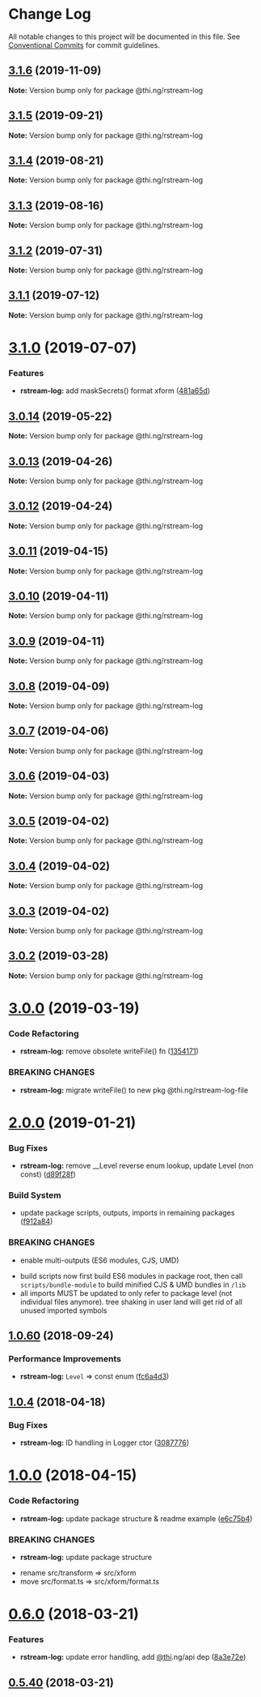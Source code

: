 # Change Log

All notable changes to this project will be documented in this file.
See [Conventional Commits](https://conventionalcommits.org) for commit guidelines.

## [3.1.6](https://github.com/thi-ng/umbrella/compare/@thi.ng/rstream-log@3.1.5...@thi.ng/rstream-log@3.1.6) (2019-11-09)

**Note:** Version bump only for package @thi.ng/rstream-log





## [3.1.5](https://github.com/thi-ng/umbrella/compare/@thi.ng/rstream-log@3.1.4...@thi.ng/rstream-log@3.1.5) (2019-09-21)

**Note:** Version bump only for package @thi.ng/rstream-log





## [3.1.4](https://github.com/thi-ng/umbrella/compare/@thi.ng/rstream-log@3.1.3...@thi.ng/rstream-log@3.1.4) (2019-08-21)

**Note:** Version bump only for package @thi.ng/rstream-log





## [3.1.3](https://github.com/thi-ng/umbrella/compare/@thi.ng/rstream-log@3.1.2...@thi.ng/rstream-log@3.1.3) (2019-08-16)

**Note:** Version bump only for package @thi.ng/rstream-log





## [3.1.2](https://github.com/thi-ng/umbrella/compare/@thi.ng/rstream-log@3.1.1...@thi.ng/rstream-log@3.1.2) (2019-07-31)

**Note:** Version bump only for package @thi.ng/rstream-log





## [3.1.1](https://github.com/thi-ng/umbrella/compare/@thi.ng/rstream-log@3.1.0...@thi.ng/rstream-log@3.1.1) (2019-07-12)

**Note:** Version bump only for package @thi.ng/rstream-log





# [3.1.0](https://github.com/thi-ng/umbrella/compare/@thi.ng/rstream-log@3.0.14...@thi.ng/rstream-log@3.1.0) (2019-07-07)


### Features

* **rstream-log:** add maskSecrets() format xform ([481a65d](https://github.com/thi-ng/umbrella/commit/481a65d))





## [3.0.14](https://github.com/thi-ng/umbrella/compare/@thi.ng/rstream-log@3.0.13...@thi.ng/rstream-log@3.0.14) (2019-05-22)

**Note:** Version bump only for package @thi.ng/rstream-log





## [3.0.13](https://github.com/thi-ng/umbrella/compare/@thi.ng/rstream-log@3.0.12...@thi.ng/rstream-log@3.0.13) (2019-04-26)

**Note:** Version bump only for package @thi.ng/rstream-log





## [3.0.12](https://github.com/thi-ng/umbrella/compare/@thi.ng/rstream-log@3.0.11...@thi.ng/rstream-log@3.0.12) (2019-04-24)

**Note:** Version bump only for package @thi.ng/rstream-log





## [3.0.11](https://github.com/thi-ng/umbrella/compare/@thi.ng/rstream-log@3.0.10...@thi.ng/rstream-log@3.0.11) (2019-04-15)

**Note:** Version bump only for package @thi.ng/rstream-log





## [3.0.10](https://github.com/thi-ng/umbrella/compare/@thi.ng/rstream-log@3.0.9...@thi.ng/rstream-log@3.0.10) (2019-04-11)

**Note:** Version bump only for package @thi.ng/rstream-log





## [3.0.9](https://github.com/thi-ng/umbrella/compare/@thi.ng/rstream-log@3.0.8...@thi.ng/rstream-log@3.0.9) (2019-04-11)

**Note:** Version bump only for package @thi.ng/rstream-log





## [3.0.8](https://github.com/thi-ng/umbrella/compare/@thi.ng/rstream-log@3.0.7...@thi.ng/rstream-log@3.0.8) (2019-04-09)

**Note:** Version bump only for package @thi.ng/rstream-log





## [3.0.7](https://github.com/thi-ng/umbrella/compare/@thi.ng/rstream-log@3.0.6...@thi.ng/rstream-log@3.0.7) (2019-04-06)

**Note:** Version bump only for package @thi.ng/rstream-log





## [3.0.6](https://github.com/thi-ng/umbrella/compare/@thi.ng/rstream-log@3.0.5...@thi.ng/rstream-log@3.0.6) (2019-04-03)

**Note:** Version bump only for package @thi.ng/rstream-log





## [3.0.5](https://github.com/thi-ng/umbrella/compare/@thi.ng/rstream-log@3.0.4...@thi.ng/rstream-log@3.0.5) (2019-04-02)

**Note:** Version bump only for package @thi.ng/rstream-log





## [3.0.4](https://github.com/thi-ng/umbrella/compare/@thi.ng/rstream-log@3.0.3...@thi.ng/rstream-log@3.0.4) (2019-04-02)

**Note:** Version bump only for package @thi.ng/rstream-log





## [3.0.3](https://github.com/thi-ng/umbrella/compare/@thi.ng/rstream-log@3.0.2...@thi.ng/rstream-log@3.0.3) (2019-04-02)

**Note:** Version bump only for package @thi.ng/rstream-log





## [3.0.2](https://github.com/thi-ng/umbrella/compare/@thi.ng/rstream-log@3.0.1...@thi.ng/rstream-log@3.0.2) (2019-03-28)

**Note:** Version bump only for package @thi.ng/rstream-log







# [3.0.0](https://github.com/thi-ng/umbrella/compare/@thi.ng/rstream-log@2.0.12...@thi.ng/rstream-log@3.0.0) (2019-03-19)


### Code Refactoring

* **rstream-log:** remove obsolete writeFile() fn ([1354171](https://github.com/thi-ng/umbrella/commit/1354171))


### BREAKING CHANGES

* **rstream-log:** migrate writeFile() to new pkg @thi.ng/rstream-log-file




# [2.0.0](https://github.com/thi-ng/umbrella/compare/@thi.ng/rstream-log@1.0.76...@thi.ng/rstream-log@2.0.0) (2019-01-21)


### Bug Fixes

* **rstream-log:** remove __Level reverse enum lookup, update Level (non const) ([d89f28f](https://github.com/thi-ng/umbrella/commit/d89f28f))


### Build System

* update package scripts, outputs, imports in remaining packages ([f912a84](https://github.com/thi-ng/umbrella/commit/f912a84))


### BREAKING CHANGES

* enable multi-outputs (ES6 modules, CJS, UMD)

- build scripts now first build ES6 modules in package root, then call
  `scripts/bundle-module` to build minified CJS & UMD bundles in `/lib`
- all imports MUST be updated to only refer to package level
  (not individual files anymore). tree shaking in user land will get rid of
  all unused imported symbols



<a name="1.0.60"></a>
## [1.0.60](https://github.com/thi-ng/umbrella/compare/@thi.ng/rstream-log@1.0.59...@thi.ng/rstream-log@1.0.60) (2018-09-24)


### Performance Improvements

* **rstream-log:** `Level` => const enum ([fc6a4d3](https://github.com/thi-ng/umbrella/commit/fc6a4d3))


<a name="1.0.4"></a>
## [1.0.4](https://github.com/thi-ng/umbrella/compare/@thi.ng/rstream-log@1.0.3...@thi.ng/rstream-log@1.0.4) (2018-04-18)


### Bug Fixes

* **rstream-log:** ID handling in Logger ctor ([3087776](https://github.com/thi-ng/umbrella/commit/3087776))


<a name="1.0.0"></a>
# [1.0.0](https://github.com/thi-ng/umbrella/compare/@thi.ng/rstream-log@0.6.9...@thi.ng/rstream-log@1.0.0) (2018-04-15)


### Code Refactoring

* **rstream-log:** update package structure & readme example ([e6c75b4](https://github.com/thi-ng/umbrella/commit/e6c75b4))


### BREAKING CHANGES

* **rstream-log:** update package structure

- rename src/transform => src/xform
- move src/format.ts => src/xform/format.ts


<a name="0.6.0"></a>
# [0.6.0](https://github.com/thi-ng/umbrella/compare/@thi.ng/rstream-log@0.5.40...@thi.ng/rstream-log@0.6.0) (2018-03-21)


### Features

* **rstream-log:** update error handling, add [@thi](https://github.com/thi).ng/api dep ([8a3e72e](https://github.com/thi-ng/umbrella/commit/8a3e72e))




<a name="0.5.40"></a>
## [0.5.40](https://github.com/thi-ng/umbrella/compare/@thi.ng/rstream-log@0.5.39...@thi.ng/rstream-log@0.5.40) (2018-03-21)
